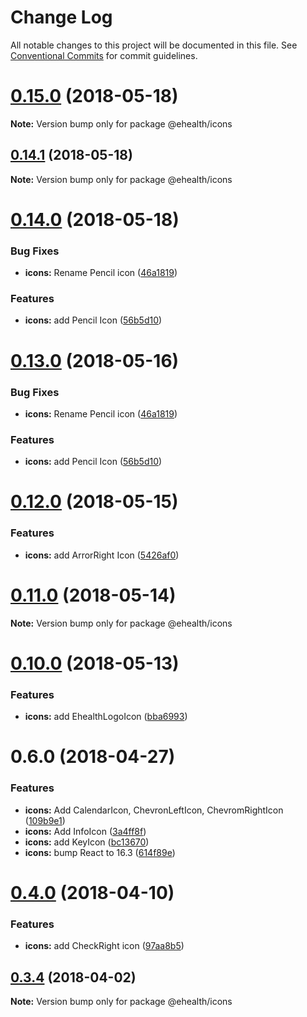 # Change Log

All notable changes to this project will be documented in this file.
See [Conventional Commits](https://conventionalcommits.org) for commit guidelines.

<a name="0.15.0"></a>
# [0.15.0](https://github.com/edenlabllc/ehealth.web/compare/v0.14.1...v0.15.0) (2018-05-18)

**Note:** Version bump only for package @ehealth/icons





<a name="0.14.1"></a>
## [0.14.1](https://github.com/edenlabllc/ehealth.web/compare/v0.14.0...v0.14.1) (2018-05-18)

**Note:** Version bump only for package @ehealth/icons





<a name="0.14.0"></a>
# [0.14.0](https://github.com/edenlabllc/ehealth.web/compare/v0.12.1...v0.14.0) (2018-05-18)


### Bug Fixes

* **icons:** Rename Pencil icon ([46a1819](https://github.com/edenlabllc/ehealth.web/commit/46a1819))


### Features

* **icons:** add Pencil Icon ([56b5d10](https://github.com/edenlabllc/ehealth.web/commit/56b5d10))





<a name="0.13.0"></a>
# [0.13.0](https://github.com/edenlabllc/ehealth.web/compare/v0.12.1...v0.13.0) (2018-05-16)


### Bug Fixes

* **icons:** Rename Pencil icon ([46a1819](https://github.com/edenlabllc/ehealth.web/commit/46a1819))


### Features

* **icons:** add Pencil Icon ([56b5d10](https://github.com/edenlabllc/ehealth.web/commit/56b5d10))





<a name="0.12.0"></a>
# [0.12.0](https://github.com/edenlabllc/ehealth.web/compare/v0.11.1...v0.12.0) (2018-05-15)


### Features

* **icons:** add ArrorRight Icon ([5426af0](https://github.com/edenlabllc/ehealth.web/commit/5426af0))





<a name="0.11.0"></a>
# [0.11.0](https://github.com/edenlabllc/ehealth.web/compare/v0.10.1...v0.11.0) (2018-05-14)

**Note:** Version bump only for package @ehealth/icons





<a name="0.10.0"></a>
# [0.10.0](https://github.com/edenlabllc/ehealth.web/compare/v0.9.1...v0.10.0) (2018-05-13)


### Features

* **icons:** add EhealthLogoIcon ([bba6993](https://github.com/edenlabllc/ehealth.web/commit/bba6993))





<a name="0.6.0"></a>
# 0.6.0 (2018-04-27)


### Features

* **icons:** Add CalendarIcon, ChevronLeftIcon, ChevromRightIcon ([109b9e1](https://github.com/edenlabllc/ehealth.web/commit/109b9e1))
* **icons:** Add InfoIcon ([3a4ff8f](https://github.com/edenlabllc/ehealth.web/commit/3a4ff8f))
* **icons:** add KeyIcon ([bc13670](https://github.com/edenlabllc/ehealth.web/commit/bc13670))
* **icons:** bump React to 16.3 ([614f89e](https://github.com/edenlabllc/ehealth.web/commit/614f89e))




<a name="0.4.0"></a>
# [0.4.0](https://github.com/edenlabllc/ehealth.web/compare/v0.3.4...v0.4.0) (2018-04-10)


### Features

* **icons:** add CheckRight icon ([97aa8b5](https://github.com/edenlabllc/ehealth.web/commit/97aa8b5))




<a name="0.3.4"></a>
## [0.3.4](https://github.com/edenlabllc/ehealth.web/compare/v0.3.3...v0.3.4) (2018-04-02)




**Note:** Version bump only for package @ehealth/icons
